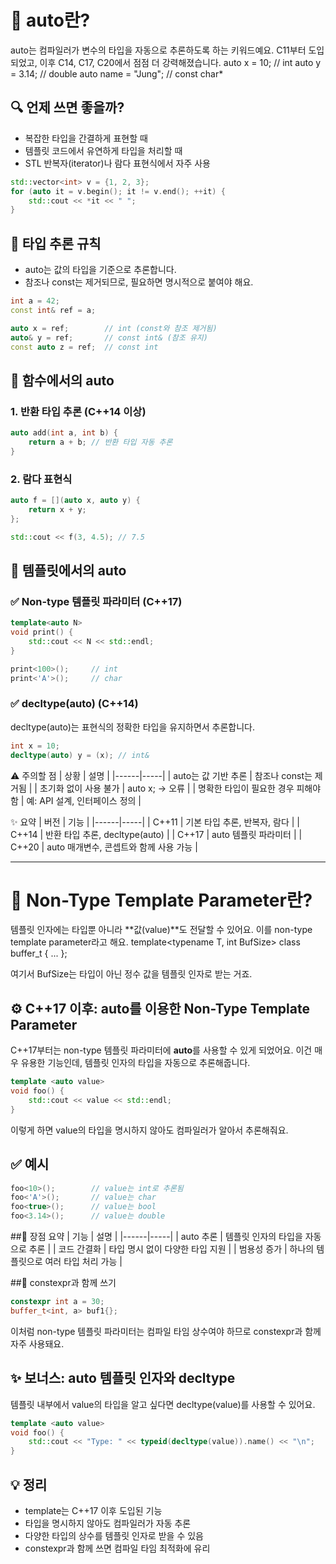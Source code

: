 # 🚗 auto란?
auto는 컴파일러가 변수의 타입을 자동으로 추론하도록 하는 키워드예요. C11부터 도입되었고, 이후 C14, C17, C20에서 점점 더 강력해졌습니다.
auto x = 10;        // int
auto y = 3.14;      // double
auto name = "Jung"; // const char*



## 🔍 언제 쓰면 좋을까?
- 복잡한 타입을 간결하게 표현할 때
- 템플릿 코드에서 유연하게 타입을 처리할 때
- STL 반복자(iterator)나 람다 표현식에서 자주 사용
```cpp
std::vector<int> v = {1, 2, 3};
for (auto it = v.begin(); it != v.end(); ++it) {
    std::cout << *it << " ";
}
```


## 🧠 타입 추론 규칙
- auto는 값의 타입을 기준으로 추론합니다.
- 참조나 const는 제거되므로, 필요하면 명시적으로 붙여야 해요.
```cpp
int a = 42;
const int& ref = a;

auto x = ref;        // int (const와 참조 제거됨)
auto& y = ref;       // const int& (참조 유지)
const auto z = ref;  // const int
```



## 🧪 함수에서의 auto
### 1. 반환 타입 추론 (C++14 이상)
```cpp
auto add(int a, int b) {
    return a + b; // 반환 타입 자동 추론
}
```

### 2. 람다 표현식
```cpp
auto f = [](auto x, auto y) {
    return x + y;
};

std::cout << f(3, 4.5); // 7.5
```


## 🧬 템플릿에서의 auto
### ✅ Non-type 템플릿 파라미터 (C++17)
```cpp
template<auto N>
void print() {
    std::cout << N << std::endl;
}

print<100>();     // int
print<'A'>();     // char
```

### ✅ decltype(auto) (C++14)
decltype(auto)는 표현식의 정확한 타입을 유지하면서 추론합니다.
```cpp
int x = 10;
decltype(auto) y = (x); // int&
```


⚠️ 주의할 점
| 상황 | 설명 | 
|------|-----|
| auto는 값 기반 추론 | 참조나 const는 제거됨 | 
| 초기화 없이 사용 불가 | auto x; → 오류 | 
| 명확한 타입이 필요한 경우 피해야 함 | 예: API 설계, 인터페이스 정의 | 



✨ 요약
| 버전 | 기능 | 
|------|-----|
| C++11 | 기본 타입 추론, 반복자, 람다 | 
| C++14 | 반환 타입 추론, decltype(auto) | 
| C++17 | auto 템플릿 파라미터 | 
| C++20 | auto 매개변수, 콘셉트와 함께 사용 가능 | 

---



# 🧠 Non-Type Template Parameter란?
템플릿 인자에는 타입뿐 아니라 **값(value)**도 전달할 수 있어요. 이를 non-type template parameter라고 해요.
template<typename T, int BufSize>
class buffer_t { ... };


여기서 BufSize는 타입이 아닌 정수 값을 템플릿 인자로 받는 거죠.

## ⚙️ C++17 이후: auto를 이용한 Non-Type Template Parameter
C++17부터는 non-type 템플릿 파라미터에 **auto**를 사용할 수 있게 되었어요. 이건 매우 유용한 기능인데, 템플릿 인자의 타입을 자동으로 추론해줍니다.
```cpp
template <auto value>
void foo() {
    std::cout << value << std::endl;
}
```

이렇게 하면 value의 타입을 명시하지 않아도 컴파일러가 알아서 추론해줘요.
## ✅ 예시
```cpp
foo<10>();        // value는 int로 추론됨
foo<'A'>();       // value는 char
foo<true>();      // value는 bool
foo<3.14>();      // value는 double
```


##📌 장점 요약
| 기능 | 설명 |
|------|-----| 
| auto 추론 | 템플릿 인자의 타입을 자동으로 추론 | 
| 코드 간결화 | 타입 명시 없이 다양한 타입 지원 | 
| 범용성 증가 | 하나의 템플릿으로 여러 타입 처리 가능 | 



##🧪 constexpr과 함께 쓰기
```cpp
constexpr int a = 30;
buffer_t<int, a> buf1{};
```

이처럼 non-type 템플릿 파라미터는 컴파일 타임 상수여야 하므로 constexpr과 함께 자주 사용돼요.

## ✨ 보너스: auto 템플릿 인자와 decltype
템플릿 내부에서 value의 타입을 알고 싶다면 decltype(value)를 사용할 수 있어요.
```cpp
template <auto value>
void foo() {
    std::cout << "Type: " << typeid(decltype(value)).name() << "\n";
}
```


## 💡 정리
- template<auto value>는 C++17 이후 도입된 기능
- 타입을 명시하지 않아도 컴파일러가 자동 추론
- 다양한 타입의 상수를 템플릿 인자로 받을 수 있음
- constexpr과 함께 쓰면 컴파일 타임 최적화에 유리
